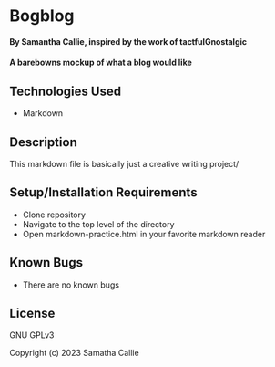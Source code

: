 # Bogblog

#### By **Samantha Callie**, inspired by the work of tactfulGnostalgic

#### A barebowns mockup of what a blog would like

## Technologies Used

* Markdown

## Description

This markdown file is basically just a creative writing project/

## Setup/Installation Requirements

* Clone repository
* Navigate to the top level of the directory
* Open markdown-practice.html in your favorite markdown reader

## Known Bugs

* There are no known bugs

## License

GNU GPLv3

Copyright (c) 2023 Samatha Callie